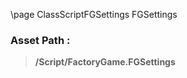 \page ClassScriptFGSettings FGSettings
### Asset Path :
<b><blockquote>/Script/FactoryGame.FGSettings</blockquote></b>
